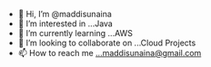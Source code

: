 - 👋 Hi, I’m @maddisunaina
- 👀 I’m interested in ...Java
- 🌱 I’m currently learning ...AWS 
- 💞️ I’m looking to collaborate on ...Cloud Projects
- 📫 How to reach me ...maddisunaina@gmail.com

<!---
maddisunaina/maddisunaina is a ✨ special ✨ repository because its `README.md` (this file) appears on your GitHub profile.
You can click the Preview link to take a look at your changes.
--->
